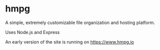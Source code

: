 # hmpg
A simple, extremely customizable file organization and hosting platform.

Uses Node.js and Express

An early version of the site is running on https://www.hmpg.io
